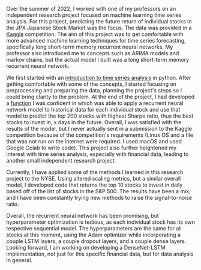 Over the summer of 2022, I worked with one of my professors on an independent research project focused on machine learning time series analysis. For this project, predicting the future return of individual stocks in the JPX Japanese Stock Market was the focus. The data was provided in a [Kaggle](https://www.kaggle.com/competitions/jpx-tokyo-stock-exchange-prediction) competition. The aim of this project was to get comfortable with more advanced machine learning techniques for time series forecasting, specifically long short-term memory recurrent neural networks. My professor also introduced me to concepts such as ARIMA models and markov chains, but the actual model I built was a long short-term memory recurrent neural network. 

We first started with an [introduction to time series analysis](tsa_rnn_intro.ipynb) in python. After getting comfortable with some of the concepts, I started focusing on preprocessing and preparing the data, planning the project's steps so I could bring clarity to the problem. At the end of the project, I had developed a [function](jpx_func.ipynb) I was confident in which was able to apply a recurrent neural network model to historical data for each individual stock and use that model to predict the top 200 stocks with highest Sharpe ratio, thus the best stocks to invest in, x days in the future. Overall, I was satisfied with the results of the model, but I never actually sent in a submission to the Kaggle competition because of the competition's requirements (Linux OS and a file that was not run on the internet were required. I used macOS and used Google Colab to write code). This project also further heightened my interest with time series analysis, especially with financial data, leading to another small independent research project.

Currently, I have applied some of the methods I learned in this research project to the NYSE. Using altered scaling metrics, but a similar overall model, I developed code that returns the top 10 stocks to invest in daily based off of the list of stocks in the S&P 500. The results have been a mix, and I have been constantly trying new methods to raise the signal-to-noise ratio. 

Overall, the recurrent neural network has been promising, but hyperparameter optimization is tedious, as each individual stock has its own respective sequential model. The hyperparameters are the same for all stocks at this moment, using the Adam optimizer while incorporating a couple LSTM layers, a couple dropout layers, and a couple dense layers. Looking forward, I am working on developing a DenseNet-LSTM implementation, not just for this specific financial data, but for data analysis in general.
